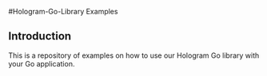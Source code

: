 #Hologram-Go-Library Examples

## Introduction

This is a repository of examples on how to use our Hologram Go library with your
Go application.
